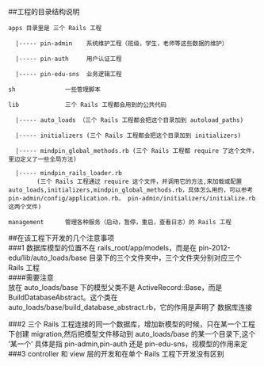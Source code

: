 ##工程的目录结构说明<br/>

    apps 目录里是 三个 Rails 工程
    
      |----- pin-admin    系统维护工程（班级，学生，老师等这些数据的维护）
    
      |----- pin-auth     用户认证工程
    
      |----- pin-edu-sns  业务逻辑工程
    
    sh              一些管理脚本
    
    lib             三个 Rails 工程都会用到的公共代码
  
      |----- auto_loads （三个 Rails 工程都会把这个目录加到 autoload_paths)
    
      |----- initializers (三个 Rails 工程都会把这个目录加到 initializers)
    
      |----- mindpin_global_methods.rb (三个 Rails 工程都 require 了这个文件，里边定义了一些全局方法)
    
      |----- mindpin_rails_loader.rb 
            (三个 Rails 工程通过 require 这个文件，并调用它的方法,来加载或配置 auto_loads,initializers,mindpin_global_methods.rb，具体怎么用的，可以参考 pin-admin/config/application.rb， pin-admin/initializers/initialize.rb 这两个文件)
            
    management      管理各种服务（启动，暂停，重启，查看日志）的 Rails 工程
  

##在该工程下开发的几个注意事项<br/>
###1 
数据库模型的位置不在 rails_root/app/models，而是在 pin-2012-edu/lib/auto_loads/base 目录下的三个文件夹中，三个文件夹分别对应三个 Rails 工程<br/>
####需要注意<br/>
放在 auto_loads/base 下的模型父类不是 ActiveRecord::Base，而是 BuildDatabaseAbstract。这个类在 auto_loads/base/build_database_abstract.rb，它的作用是声明了 数据库连接
      
###2 
三个 Rails 工程连接的同一个数据库，增加新模型的时候，只在某一个工程下创建 migration,然后把模型文件移动到 auto_loads/base 的某一个目录下,这个 ‘某一个’ 具体是指 pin-admin,pin-auth 还是 pin-edu-sns，视模型的作用来定<br/>
###3
controller 和 view 层的开发和在单个 Rails 工程下开发没有区别<br/>
      

       
